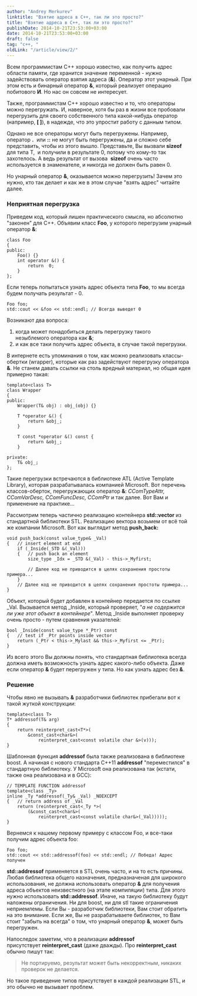 ```yaml
---
author: "Andrey Merkurev"
linktitle: "Взятие адреса в C++, так ли это просто?"
title: "Взятие адреса в C++, так ли это просто?"
publishDate: 2014-10-21T23:53:00+03:00
date: 2014-10-21T23:53:00+03:00
draft: false
tag: "c++, "
oldLink: "/article/view/2/"
---
```



Всем программистам C++ хорошо известно, как получить адрес области памяти, где хранится значение переменной - нужно задействовать оператор взятия адреса (**&**). Оператор этот унарный. При этом есть и бинарный оператор **&**, который реализует операцию побитового **И**. Но нас он совсем не интересует. 

Также, программистам C++ хорошо известно и то, что операторы можно перегружать. И, наверное, хотя бы раз в жизни все пробовали перегрузить для своего собственного типа какой-нибудь оператор (например, **\[ \]**), в надежде, что это упростит работу с данным типом.

Однако не все операторы могут быть перегружены. Например, оператор **.**  или **::** не могут быть перегружены, да и сложно себе представить, чтобы из этого вышло. Представьте, Вы вызвали **sizeof** для типа T,  и получили в результате 0, потому что кому-то так захотелось. А ведь результат от вызова  **sizeof** очень часто используется в знаменателе, и никогда не должен быть равен 0.

Но унарный оператор **&**, оказывается можно перегрузить! Зачем это нужно, кто так делает и как же в этом случае "взять адрес" читайте далее.


### **Неприятная перегрузка**

Приведем код, который лишен практического смысла, но абсолютно "законен" для C++. Объявим класс **Foo**, у которого перегрузим унарный оператор **&**:
```
class Foo
{
public:
    Foo() {}
    int operator &() {
        return  0;
    }
};
```
Если теперь попытаться узнать адрес объекта типа **Foo**, то мы всегда будем получать результат \- 0.
```
Foo foo;
std::cout << &foo << std::endl; // Всегда выведет 0
```
Возникают два вопроса:

1.  когда может понадобиться делать перегрузку такого незыблемого оператора как **&**;
2.  и как все таки получить адрес объекта, в случае такой перегрузки. 

В интернете есть упоминания о том, как можно реализовать классы-обертки (wrapper), которые как раз задействуют перегрузку оператора **&**. Не станем давать ссылки на столь вредный материал, но общая идея примерно такая:
```
template<class T>
class Wrapper
{
public:
    Wrapper(T& obj) : obj_(obj) {}

    T *operator &() {
        return &obj_;
    }

    T const *operator &() const {
        return &obj_;
    }

private:
    T& obj_;
};
```
Такие перегрузки встречаются в библиотеке ATL (Active Template Library), которая разрабатывалась компанией Microsoft. Вот перечень классов-оберток, перегружающих оператор **&**: _CComTypeAttr, CComVarDesc, CComFuncDesc, CComPtr_ и так далее. Вот Вам и применение на практике...

Рассмотрим теперь частично реализацию контейнера **std::vector** из стандартной библиотеки STL. Реализацию вектора возьмем от всё той же компании Microsoft. Вот как выглядит метод **push_back:**
```
void push_back(const value_type& _Val)
{   // insert element at end
    if (_Inside(_STD &(_Val)))
    {   // push back an element
        size_type _Idx = _STD &(_Val) - this->_Myfirst;
        
        // Далее код не приводится в целях сохранения простоты примера...
    }
    // Далее код не приводится в целях сохранения простоты примера...
}
```
Объект, который будет добавлен в контейнер передается по ссылке \_Val. Вызывается метод \_Inside, который проверяет, "_а не содержится ли уже этот объект в контейнере_". Метод _Inside выполняет проверку очень просто - путем сравнения указателей:
```
bool _Inside(const value_type *_Ptr) const
{   // test if _Ptr points inside vector
    return (_Ptr < this->_Mylast && this->_Myfirst <= _Ptr);
}
```
Из всего этого Вы должны понять, что стандартная библиотека всегда должна иметь возможность узнать адрес какого-либо объекта. Даже если оператор **&** будет перегружен у типа. Но как узнать адрес без **&**.

### **Решение**

Чтобы явно не вызывать **&** разработчики библиотек прибегали вот к такой жуткой конструкции:
```
template<class T>
T* addressof(T& arg) 
{
    return reinterpret_cast<T*>(
        &const_cast<char&>(
            reinterpret_cast<const volatile char &>(v)));
}
```
Шаблонная функция **addressof** была также реализована в библиотеке boost. А начиная с нового стандарта C++11 **addressof** "переместился" в стандартную библиотеку. У Microsoft она реализована так (кстати, также она реализована и в GCC):
```
// TEMPLATE FUNCTION addressof
template<class _Ty> 
inline _Ty *addressof(_Ty& _Val) _NOEXCEPT
{   // return address of _Val
    return (reinterpret_cast<_Ty *>(
        (&const_cast<char&>(
            reinterpret_cast<const volatile char&>(_Val)))));
}
```
Вернемся к нашему первому примеру с классом Foo, и все-таки получим адрес объекта foo:
```
Foo foo;
std::cout << std::addressof(foo) << std::endl; // Победа! Адрес получен
```
**std::addressof** применяется в STL очень часто, и на то есть причины. Любая библиотека общего назначения, предназначеная для широкого использования, не должна использовать оператор **&** для получения адреса объектов неизвестного (на этапе компиляции) типа. Для этого нужно использовать **std::addressof**. Иначе, на такую библиотеку будут наложены ограничения. Ни для boost, ни для stl такие ограничения неприемлемы. Если Вы - разработчик библиотеки, Вам стоит обратить на это внимание. Если же, Вы не разрабатываете библиотек, то Вам стоит "забыть на всегда" о том, что унарный оператор **&**, может быть перегружен.

  

Напоследок заметим, что в реализации **addressof** присутствует **reinterpret_cast** (даже дважды). Про **reinterpret_cast** обычно пишут так:

> Не портируемо, результат может быть некорректным, никаких проверок не делается.

Но такое приведение типов присутствует в каждой реализации STL, и это обычно не вызывает проблем.